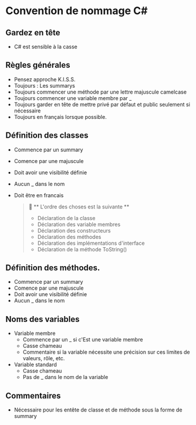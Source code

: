 # Convention de nommage C#


## Gardez en tête

- C# est sensible à la casse

## Règles générales

- Pensez approche K.I.S.S.
- Toujours : Les summarys
- Toujours commencer une méthode par une lettre majuscule camelcase
- Toujours commencer une variable membre par _
- Toujours garder en tête de mettre privé par défaut et public seulement si nécessaire
- Toujours en français lorsque possible.

## Définition des classes

- Commence par un summary
- Comence par une majuscule
- Doit avoir une visibilité définie
- Aucun _ dans le nom
- Doit être en francais

    > :memo: ** L'ordre des choses est la suivante **
    >
    > - Déclaration de la classe  
    > - Déclaration des variable membres  
    > - Déclaration des constructeurs  
    > - Déclaration des méthodes  
    > - Déclaration des implémentations d'interface  
    > - Déclaration de la méthode ToString()  


## Définition des méthodes.
- Commence par un summary
- Comence par une majuscule
- Doit avoir une visibilité définie
- Aucun _ dans le nom

## Noms des variables
- Variable membre
    - Commence par un _ si c'Est une variable membre
    - Casse chameau
    - Commentaire si la variable nécessite une précision sur ces limites de valeurs, rôle, etc.
- Variable standard
    - Casse chameau
    - Pas de _ dans le nom de la variable

## Commentaires

- Nécessaire pour les entête de classe et de méthode sous la forme de summary
